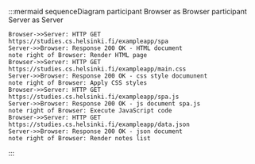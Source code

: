 :::mermaid
sequenceDiagram
    participant Browser as Browser
    participant Server as Server


    Browser->>Server: HTTP GET https://studies.cs.helsinki.fi/exampleapp/spa
    Server->>Browser: Response 200 OK - HTML document
    note right of Browser: Render HTML page
    Browser->>Server: HTTP GET https://studies.cs.helsinki.fi/exampleapp/main.css
    Server->>Browser: Response 200 OK - css style documunent
    note right of Browser: Apply CSS styles
    Browser->>Server: HTTP GET https://studies.cs.helsinki.fi/exampleapp/spa.js
    Server->>Browser: Response 200 OK - js document spa.js
    note right of Browser: Execute JavaScript code
    Browser->>Server: HTTP GET https://studies.cs.helsinki.fi/exampleapp/data.json
    Server->>Browser: Response 200 OK - json document
    note right of Browser: Render notes list
:::

